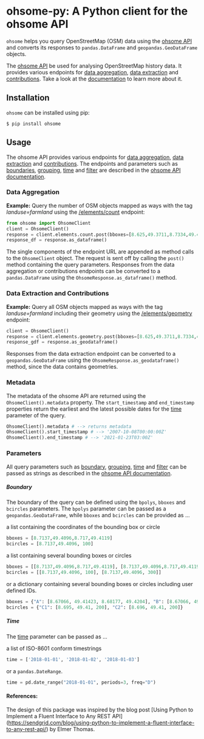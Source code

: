 # ohsome-py: A Python client for the ohsome API

`ohsome` helps you query OpenStreetMap (OSM) data using the [ohsome API](https://docs.ohsome.org/ohsome-api/v1/) and converts its responses to `pandas.DataFrame` and `geopandas.GeoDataFrame` objects. 

The [ohsome API](https://docs.ohsome.org/ohsome-api/v1/) be used for analysing OpenStreetMap history data. It provides various endpoints for [data aggregation](https://api.ohsome.org/v1/swagger-ui.html?urls.primaryName=Data%20Aggregation), [data extraction](https://api.ohsome.org/v1/swagger-ui.html?urls.primaryName=dataExtraction) and [contributions](https://api.ohsome.org/v1/swagger-ui.html?urls.primaryName=Contributions). Take a look at the [documentation](https://docs.ohsome.org/ohsome-api/stable) to learn more about it. 


## Installation 

`ohsome` can be installed using pip: 

```
$ pip install ohsome
```

## Usage 

The ohsome API provides various endpoints for [data aggregation](https://api.ohsome.org/v1/swagger-ui.html?urls.primaryName=Data%20Aggregation), [data extraction](https://api.ohsome.org/v1/swagger-ui.html?urls.primaryName=dataExtraction) and [contributions](https://api.ohsome.org/v1/swagger-ui.html?urls.primaryName=Contributions). The endpoints and parameters such as [boundaries](https://docs.ohsome.org/ohsome-api/stable/boundaries.html), [grouping](https://docs.ohsome.org/ohsome-api/stable/group-by.html), [time](https://docs.ohsome.org/ohsome-api/stable/time.html) and [filter](https://docs.ohsome.org/ohsome-api/stable/filter.html) are described in the [ohsome API documentation](https://docs.ohsome.org/ohsome-api/stable/index.html).


### Data Aggregation

**Example:** Query the number of OSM objects mapped as ways with the tag _landuse=farmland_ using the [/elements/count](https://api.ohsome.org/v1/swagger-ui.html?urls.primaryName=Data%20Aggregation#/Count/count_1) endpoint:


``` python
from ohsome import OhsomeClient
client = OhsomeClient()
response = client.elements.count.post(bboxes=[8.625,49.3711,8.7334,49.4397], time="2014-01-01",  filter="landuse=farmland and type:way")
response_df = response.as_dataframe()

```

The single components of the endpoint URL are appended as method calls to the `OhsomeClient` object. The request is sent off by calling the ```post()``` method containing the query parameters. Responses from the data aggregation or contributions endpoints can be converted to a `pandas.DataFrame` using the `OhsomeResponse.as_dataframe()` method. 


### Data Extraction and Contributions


**Example:** Query all OSM objects mapped as ways with the tag _landuse=farmland_ including their geometry using the [/elements/geometry](https://api.ohsome.org/v1/swagger-ui.html?urls.primaryName=Data%20Extraction#/Data%20Extraction/elementsGeometry_1) endpoint:

``` python
client = OhsomeClient()
response = client.elements.geometry.post(bboxes=[8.625,49.3711,8.7334,49.4397], time="2014-01-01", filter="landuse=farmland and type:way")
response_gdf = response.as_geodataframe()
```
Responses from the data extraction endpoint can be converted to a `geopandas.GeoDataFrame`  using the `OhsomeResponse.as_geodataframe()` method, since the data contains geometries.

### Metadata

The metadata of the ohsome API are returned using the `OhsomeClient().metadata` property. The `start_timestamp` and `end_timestamp` properties return the earliest and the latest possible dates for the [time](https://docs.ohsome.org/ohsome-api/stable/time.html) parameter of the query. 

``` python
OhsomeClient().metadata # --> returns metadata
OhsomeClient().start_timestamp # --> '2007-10-08T00:00:00Z'
OhsomeClient().end_timestamp # --> '2021-01-23T03:00Z'

```

### Parameters

All query parameters such as [boundary](https://docs.ohsome.org/ohsome-api/stable/boundaries.html), [grouping](https://docs.ohsome.org/ohsome-api/stable/group-by.html), [time](https://docs.ohsome.org/ohsome-api/stable/time.html) and [filter](https://docs.ohsome.org/ohsome-api/stable/filter.html) can be passed as strings as described in the [ohsome API documentation](https://docs.ohsome.org/ohsome-api/stable).


##### Boundary 

The boundary of the query can be defined using the `bpolys`, `bboxes` and `bcircles` parameters. The `bpolys` parameter can be passed as a `geopandas.GeoDataFrame`, while `bboxes` and `bcircles` can be provided as ...

a list containing the coordinates of the bounding box or circle

``` python 
bboxes = [8.7137,49.4096,8.717,49.4119]
bcircles = [8.7137,49.4096, 100] 
```

a list containing several bounding boxes or circles

```python 
bboxes = [[8.7137,49.4096,8.717,49.4119], [8.7137,49.4096,8.717,49.4119]]
bcircles = [[8.7137,49.4096, 100], [8.7137,49.4096, 300]]
```

or a dictionary containing several bounding boxes or circles including user defined IDs.

``` python
bboxes = {"A": [8.67066, 49.41423, 8.68177, 49.4204], "B": [8.67066, 49.41423, 8.68177, 49.4204]}
bcircles = {"C1": [8.695, 49.41, 200], "C2": [8.696, 49.41, 200]}
```

##### Time

The [time](https://docs.ohsome.org/ohsome-api/stable/time.html) parameter can be passed as ...

a list of ISO-8601 conform timestrings

``` python
time = ['2018-01-01', '2018-01-02', '2018-01-03']
```

or a `pandas.DateRange`.

``` python
time = pd.date_range("2018-01-01", periods=3, freq="D")
```

#### References: 

The design of this package was inspired by the blog post [Using Python to Implement a Fluent Interface to Any REST API]
(https://sendgrid.com/blog/using-python-to-implement-a-fluent-interface-to-any-rest-api/) by Elmer Thomas.
